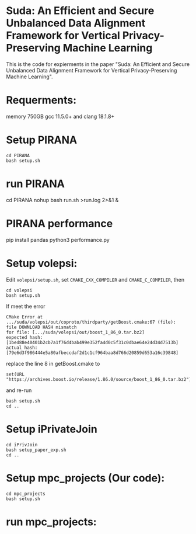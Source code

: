 # Suda: An Efficient and Secure Unbalanced Data Alignment Framework for Vertical Privacy-Preserving Machine Learning

This is the code for expierments in the paper "Suda: An Efficient and Secure Unbalanced Data Alignment Framework for
Vertical Privacy-Preserving Machine Learning". 

# Requerments:

memory 750GB
gcc 11.5.0+ and clang 18.1.8+

# Setup PIRANA

```
cd PIRANA
bash setup.sh
```

# run PIRANA

cd PIRANA
nohup bash run.sh >run.log 2>&1 &

# PIRANA performance

pip install pandas
python3 performance.py

# Setup volepsi:

Edit `volepsi/setup.sh`, set `CMAKE_CXX_COMPILER`  and `CMAKE_C_COMPILER`, then

```
cd volepsi
bash setup.sh
```

If meet the error

```
CMake Error at .../suda/volepsi/out/coproto/thirdparty/getBoost.cmake:67 (file):
file DOWNLOAD HASH mismatch
for file: [.../suda/volepsi/out/boost_1_86_0.tar.bz2]
expected hash: [1bed88e40401b2cb7a1f76d4bab499e352fa4d0c5f31c0dbae64e24d34d7513b]
actual hash: [79e6d3f986444e5a80afbeccdaf2d1c1cf964baa8d766d20859d653a16c39848]
```

replace the line 8 in getBoost.cmake to

```
set(URL "https://archives.boost.io/release/1.86.0/source/boost_1_86_0.tar.bz2")
```

and re-run

```
bash setup.sh
cd ..
```

# Setup iPrivateJoin

```
cd iPrivJoin
bash setup_paper_exp.sh
cd ..
```

# Setup mpc_projects (Our code):

```
cd mpc_projects
bash setup.sh

```

# run mpc_projects:

